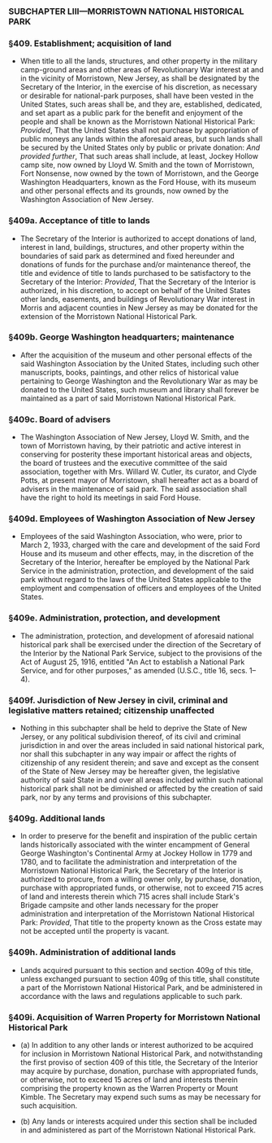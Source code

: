 ### SUBCHAPTER LIII—MORRISTOWN NATIONAL HISTORICAL PARK

### §409. Establishment; acquisition of land
* When title to all the lands, structures, and other property in the military camp-ground areas and other areas of Revolutionary War interest at and in the vicinity of Morristown, New Jersey, as shall be designated by the Secretary of the Interior, in the exercise of his discretion, as necessary or desirable for national-park purposes, shall have been vested in the United States, such areas shall be, and they are, established, dedicated, and set apart as a public park for the benefit and enjoyment of the people and shall be known as the Morristown National Historical Park: _Provided_, That the United States shall not purchase by appropriation of public moneys any lands within the aforesaid areas, but such lands shall be secured by the United States only by public or private donation: _And provided further_, That such areas shall include, at least, Jockey Hollow camp site, now owned by Lloyd W. Smith and the town of Morristown, Fort Nonsense, now owned by the town of Morristown, and the George Washington Headquarters, known as the Ford House, with its museum and other personal effects and its grounds, now owned by the Washington Association of New Jersey.

### §409a. Acceptance of title to lands
* The Secretary of the Interior is authorized to accept donations of land, interest in land, buildings, structures, and other property within the boundaries of said park as determined and fixed hereunder and donations of funds for the purchase and/or maintenance thereof, the title and evidence of title to lands purchased to be satisfactory to the Secretary of the Interior: _Provided_, That the Secretary of the Interior is authorized, in his discretion, to accept on behalf of the United States other lands, easements, and buildings of Revolutionary War interest in Morris and adjacent counties in New Jersey as may be donated for the extension of the Morristown National Historical Park.

### §409b. George Washington headquarters; maintenance
* After the acquisition of the museum and other personal effects of the said Washington Association by the United States, including such other manuscripts, books, paintings, and other relics of historical value pertaining to George Washington and the Revolutionary War as may be donated to the United States, such museum and library shall forever be maintained as a part of said Morristown National Historical Park.

### §409c. Board of advisers
* The Washington Association of New Jersey, Lloyd W. Smith, and the town of Morristown having, by their patriotic and active interest in conserving for posterity these important historical areas and objects, the board of trustees and the executive committee of the said association, together with Mrs. Willard W. Cutler, its curator, and Clyde Potts, at present mayor of Morristown, shall hereafter act as a board of advisers in the maintenance of said park. The said association shall have the right to hold its meetings in said Ford House.

### §409d. Employees of Washington Association of New Jersey
* Employees of the said Washington Association, who were, prior to March 2, 1933, charged with the care and development of the said Ford House and its museum and other effects, may, in the discretion of the Secretary of the Interior, hereafter be employed by the National Park Service in the administration, protection, and development of the said park without regard to the laws of the United States applicable to the employment and compensation of officers and employees of the United States.

### §409e. Administration, protection, and development
* The administration, protection, and development of aforesaid national historical park shall be exercised under the direction of the Secretary of the Interior by the National Park Service, subject to the provisions of the Act of August 25, 1916, entitled "An Act to establish a National Park Service, and for other purposes," as amended (U.S.C., title 16, secs. 1–4).

### §409f. Jurisdiction of New Jersey in civil, criminal and legislative matters retained; citizenship unaffected
* Nothing in this subchapter shall be held to deprive the State of New Jersey, or any political subdivision thereof, of its civil and criminal jurisdiction in and over the areas included in said national historical park, nor shall this subchapter in any way impair or affect the rights of citizenship of any resident therein; and save and except as the consent of the State of New Jersey may be hereafter given, the legislative authority of said State in and over all areas included within such national historical park shall not be diminished or affected by the creation of said park, nor by any terms and provisions of this subchapter.

### §409g. Additional lands
* In order to preserve for the benefit and inspiration of the public certain lands historically associated with the winter encampment of General George Washington's Continental Army at Jockey Hollow in 1779 and 1780, and to facilitate the administration and interpretation of the Morristown National Historical Park, the Secretary of the Interior is authorized to procure, from a willing owner only, by purchase, donation, purchase with appropriated funds, or otherwise, not to exceed 715 acres of land and interests therein which 715 acres shall include Stark's Brigade campsite and other lands necessary for the proper administration and interpretation of the Morristown National Historical Park: _Provided_, That title to the property known as the Cross estate may not be accepted until the property is vacant.

### §409h. Administration of additional lands
* Lands acquired pursuant to this section and section 409g of this title, unless exchanged pursuant to section 409g of this title, shall constitute a part of the Morristown National Historical Park, and be administered in accordance with the laws and regulations applicable to such park.

### §409i. Acquisition of Warren Property for Morristown National Historical Park
* (a) In addition to any other lands or interest authorized to be acquired for inclusion in Morristown National Historical Park, and notwithstanding the first proviso of section 409 of this title, the Secretary of the Interior may acquire by purchase, donation, purchase with appropriated funds, or otherwise, not to exceed 15 acres of land and interests therein comprising the property known as the Warren Property or Mount Kimble. The Secretary may expend such sums as may be necessary for such acquisition.

* (b) Any lands or interests acquired under this section shall be included in and administered as part of the Morristown National Historical Park.